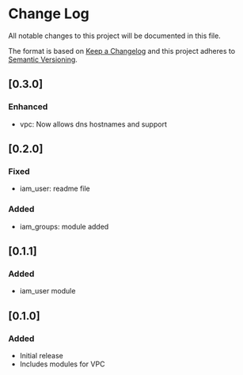 # Change Log
All notable changes to this project will be documented in this file.

The format is based on [Keep a Changelog](http://keepachangelog.com/)
and this project adheres to [Semantic Versioning](http://semver.org/).

## [0.3.0]
### Enhanced
* vpc: Now allows dns hostnames and support

## [0.2.0]
### Fixed
* iam_user:  readme file
### Added
* iam_groups: module added

## [0.1.1]
### Added
* iam_user module

## [0.1.0]
### Added
* Initial release
* Includes modules for VPC
